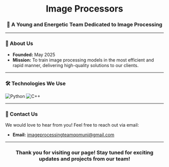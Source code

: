 <div align="center">
  <h1> Image Processors</h1>
  <h3>🚀 A Young and Energetic Team Dedicated to Image Processing</h3>
</div>

---

### 🌟 About Us
- **Founded:** May 2025  
- **Mission:** To train image processing models in the most efficient and rapid manner, delivering high-quality solutions to our clients.

---

### 🛠️ Technologies We Use
<div>
  <img src="https://img.shields.io/badge/Python-3776AB?style=for-the-badge&logo=python&logoColor=white" alt="Python" />
  <img src="https://img.shields.io/badge/C%2B%2B-00599C?style=for-the-badge&logo=c%2B%2B&logoColor=white" alt="C++" />
</div>

---

### 📧 Contact Us
We would love to hear from you! Feel free to reach out via email:
- **Email:** [imageprocessingteamqomuni@gmail.com](mailto:imageprocessingteamqomuni@gmail.com)

---

<div align="center">
  <h3>Thank you for visiting our page! Stay tuned for exciting updates and projects from our team!</h3>
</div>
